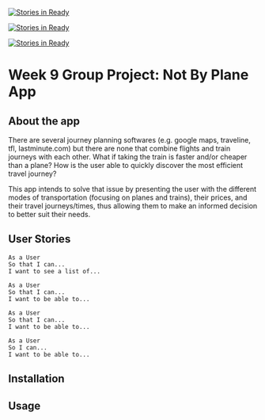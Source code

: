 [![Stories in Ready](https://badge.waffle.io/EleniSkouroupathi/not-by-plane.png?label=backlog&title=Backlog)](http://waffle.io/EleniSkouroupathi/not-by-plane)

[![Stories in Ready](https://badge.waffle.io/EleniSkouroupathi/not-by-plane.png?label=ready&title=Ready)](http://waffle.io/EleniSkouroupathi/not-by-plane)

[![Stories in Ready](https://badge.waffle.io/EleniSkouroupathi/not-by-plane.png?label=inprogress&title=InProgress)](http://waffle.io/EleniSkouroupathi/not-by-plane)

Week 9 Group Project: Not By Plane App
=================

About the app 
-----

There are several journey planning softwares (e.g. google maps, traveline, tfl, lastminute.com) but there are none that combine flights and train journeys with each other. What if taking the train is faster and/or cheaper than a plane? How is the user able to quickly discover the most efficient travel journey?

This app intends to solve that issue by presenting the user with the different modes of transportation (focusing on planes and trains), their prices, and their travel journeys/times, thus allowing them to make an informed decision to better suit their needs.

User Stories 
-----

```
As a User
So that I can...
I want to see a list of...
```
```
As a User
So that I can...
I want to be able to...
```
```
As a User 
So that I can...
I want to be able to...
```
```
As a User
So I can...
I want to be able to...
```

Installation
-----

Usage 
-----

